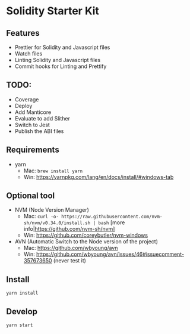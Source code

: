 # Solidity Starter Kit

## Features

- Prettier for Solidity and Javascript files
- Watch files
- Linting Solidity and Javascript files
- Commit hooks for Linting and Prettify

## TODO:
- Coverage
- Deploy
- Add Manticore
- Evaluate to add Slither
- Switch to Jest
- Publish the ABI files

## Requirements

- yarn
  - Mac: `brew install yarn`
  - Win: https://yarnpkg.com/lang/en/docs/install/#windows-tab

## Optional tool

- NVM (Node Version Manager)
  - Mac: `curl -o- https://raw.githubusercontent.com/nvm-sh/nvm/v0.34.0/install.sh | bash` [more info|https://github.com/nvm-sh/nvm]
  - Win: https://github.com/coreybutler/nvm-windows
- AVN (Automatic Switch to the Node version of the project)
  - Mac: https://github.com/wbyoung/avn
  - Win: https://github.com/wbyoung/avn/issues/46#issuecomment-357673650 (never test it)

## Install

    yarn install

## Develop

    yarn start
